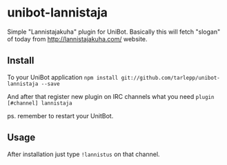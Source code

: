 # unibot-lannistaja
Simple "Lannistajakuha" plugin for UniBot. Basically this will fetch "slogan" of today from http://lannistajakuha.com/
website.

## Install
To your UniBot application
```npm install git://github.com/tarlepp/unibot-lannistaja --save```

And after that register new plugin on IRC channels what you need
```plugin [#channel] lannistaja```

ps. remember to restart your UnitBot.

## Usage
After installation just type ```!lannistus``` on that channel.
